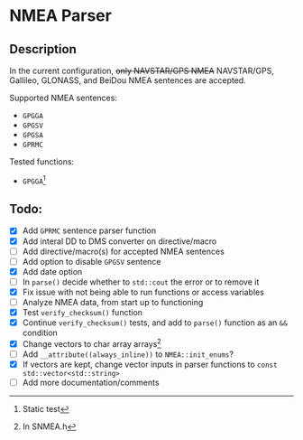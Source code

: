 # NMEA Parser
## Description
In the current configuration, ~~only NAVSTAR/GPS NMEA~~ NAVSTAR/GPS, Gallileo, GLONASS, and BeiDou NMEA sentences are accepted.

Supported NMEA sentences:
  - `GPGGA`
  - `GPGSV`
  - `GPGSA`
  - `GPRMC`

Tested functions:
  - `GPGGA`[^1]
## Todo:
- [x] Add `GPRMC` sentence parser function
- [x] Add interal DD to DMS converter on directive/macro
- [ ] Add directive/macro(s) for accepted NMEA sentences
- [ ] Add option to disable `GPGSV` sentence
- [x] Add date option
- [ ] In `parse()` decide whether to `std::cout` the error or to remove it
- [x] Fix issue with not being able to run functions or access variables
- [ ] Analyze NMEA data, from start up to functioning
- [x] Test `verify_checksum()` function
- [x] Continue `verify_checksum()` tests, and add to `parse()` function as an `&&` condition
- [x] Change vectors to char array arrays[^2]
- [ ] Add `__attribute((always_inline))` to `NMEA::init_enums`?
- [x] If vectors are kept, change vector inputs in parser functions to `const std::vector<std::string>`
- [ ] Add more documentation/comments

[^1]: Static test
[^2]: In SNMEA.h
